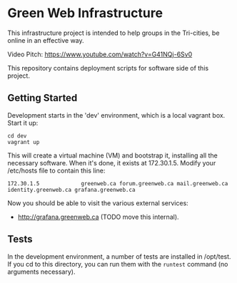 # Green Web Infrastructure

This infrastructure project is intended to help groups in the
Tri-cities, be online in an effective way.

Video Pitch: https://www.youtube.com/watch?v=G41NQj-6Sv0

This repository contains deployment scripts for software
side of this project.

## Getting Started

Development starts in the 'dev' environment, which is a local vagrant
box. Start it up:

    cd dev
    vagrant up

This will create a virtual machine (VM) and bootstrap it, installing
all the necessary software.  When it's done, it exists at 172.30.1.5. Modify
your /etc/hosts file to contain this line:

    172.30.1.5             greenweb.ca forum.greenweb.ca mail.greenweb.ca identity.greenweb.ca grafana.greenweb.ca

Now you should be able to visit the various external services:

  - http://grafana.greenweb.ca (TODO move this internal).


## Tests

In the development environment, a number of tests are installed in
/opt/test.  If you cd to this directory, you can run them with the
`runtest` command (no arguments necessary).
